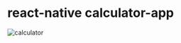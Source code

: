 # react-native calculator-app
![calculator](https://user-images.githubusercontent.com/77075702/228994358-cced8934-2434-48fd-a2de-fe8c3042fc4c.gif)
